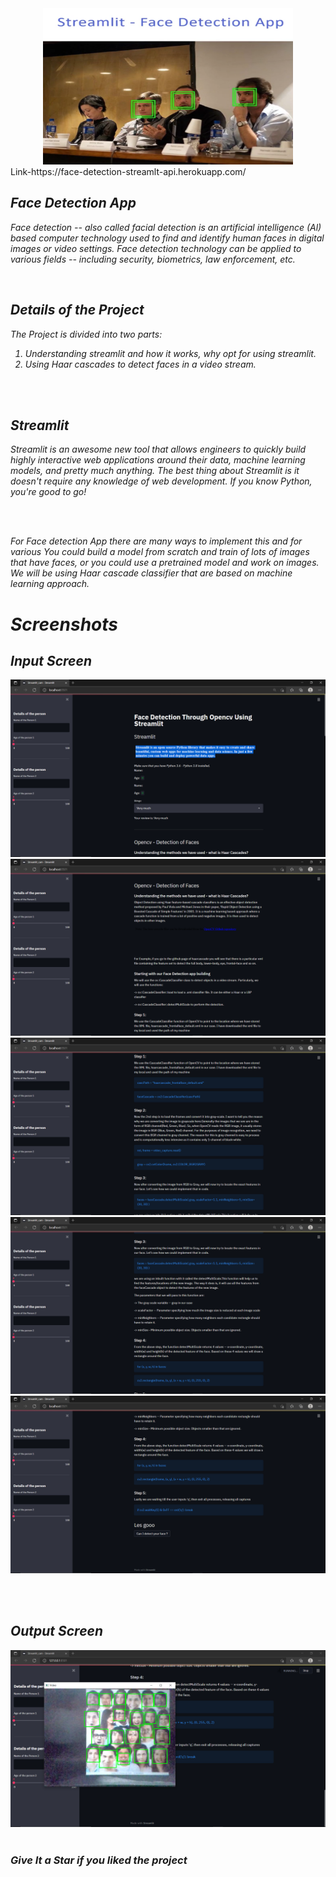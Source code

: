 <div align="center"> <img src="Screenshots/main.png" width="400" height="250"> </center> </div>
Link-https://face-detection-streamlt-api.herokuapp.com/
<i>
  
  <h2> <i> Face Detection App </i> </h2>
<p><i> Face detection -- also called facial detection is an artificial intelligence (Al) based computer technology used to find and identify human faces in digital images or video settings. Face detection technology can be applied to various fields -- including security, biometrics, law enforcement, etc.</p>

<br>


  <h2> Details of the Project </h2>

<p>
The Project is divided into two parts:

1. Understanding streamlit and how it works, why opt for using streamlit. <br>
  2. Using Haar cascades to detect faces in a video stream.</p>
  
<br><br>
<h2> <i>Streamlit</i> </h2>
<p><i>Streamlit is an awesome new tool that allows engineers to quickly build highly interactive web applications around their data, machine learning models, and pretty much anything. The best thing about Streamlit is it doesn't require any knowledge of web development. If you know Python, you're good to go! </p>
  <br> <br>

<p><i> For Face detection App there are many ways to implement this and for various You could build a model from scratch and train of lots of images that have faces, or you could use a pretrained model and work on images. We will be using Haar cascade classifier that are based on machine learning approach.</p>

  
  
  <h1> Screenshots </h1>
  <h2> Input Screen </h2>
<img src="Screenshots/Screenshot (1).png" /> 
  <img src="Screenshots/Screenshot (2).png" /> 
  <img src="Screenshots/Screenshot (3).png" /> 
  <img src="Screenshots/Screenshot (4).png" /> 
  <img src="Screenshots/Screenshot (5).png" /> 
  
  <br><br>
  
<h2> Output Screen </h2> 

  <img src="Screenshots/Screenshot (6).png" /> 
  <br><br>



### Give It a Star if you liked the project 

